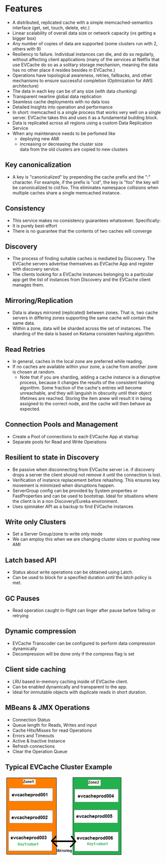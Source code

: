 # Features
- A distributed, replicated cache with a simple memcached-semantics interface (get, set, touch, delete, etc.)
- Linear scalability of overall data size or network capacity (vs getting a bigger box)
- Any number of copies of data are supported (some clusters run with 2, others with 9)
- Resiliency to failure. Individual instances can die, and do so regularly, without affecting client applications (many of the services at Netflix that use EVCache do so as a solitary storage mechanism, meaning the data has no other place it resides besides in EVCache.)
- Operations have topological awareness, retries, fallbacks, and other mechanisms to ensure successful completion (Optimization for AWS architecture)
- The data in each key can be of any size (with data chunking)
- Transparent nearline global data replication 
- Seamless cache deployments with no data loss
- Detailed Insights into operation and performance
- In short: memcached is a single process that works very well on a single server. EVCache takes this and uses it as a fundamental building block.
- Data is replicated across all regions using a custom Data Replication Service
- When any maintenance needs to be perfomed like
	- deploying new AMI
	- increasing or decreasing the cluster size <br>
data from the old clusters are copied to new clusters

## Key canonicalization
- A key is "canonicalized" by prepending the cache prefix and the ":" character. For example, if the prefix is "cid", the key is "foo" the key will be canonicalized to cid:foo. This eliminates namespace collisions when multiple caches share a single memcached instance.

## Consistency
- This service makes no consistency guarantees whatsoever. Specifically:
- It is purely best-effort
- There is no guarantee that the contents of two caches will converge

## Discovery
- The process of finding suitable caches is mediated by Discovery. The EVCache servers advertise themselves as EVCache App and register with discovery service. 
- The clients looking for a EVCache instances belonging to a particular app get the list of instances from Discovery and the EVCache client manages them.

## Mirroring/Replication
- Data is always mirrored (replicated) between zones. That is, two cache servers in differing zones supporting the same cache will contain the same data.
- Within a zone, data will be sharded across the set of instances. The sharding of the data is based on Ketama consisten hashing algorithm.

## Read Retries 
- In general, caches in the local zone are preferred while reading.
- If no caches are available within your zone, a cache from another zone is chosen at random.
	- Note that if you are sharding, adding a cache instance is a disruptive process, because it changes the results of the consistent hashing algorithm. Some fraction of the cache's entries will become unreachable, and they will languish in obscurity until their object lifetimes are reached. Storing the item anew will result it in being assigned to the correct node, and the cache will then behave as expected.


## Connection Pools and Management
- Create a Pool of connections to each EVCache App at startup
- Separate pools for Read and Write Operations

## Resilient to state in Discovery
- Be passive when disconnecting from EVCache server i.e. if discovery drops a server the client should not remove it until the connection is lost. 
- Verification of instance replacement before rehashing. This ensures key movement is minimized when disruptions happen.
- ServerGroup config can be provided by System properties or FastProperties and can be used to bootstrap. Ideal for situations where the client is in a non Discovery/Eureka environment.
- Uses spinnaker API as a backup to find EVCache instances

## Write only Clusters
- Set a Server Group/zone to write only mode
- We can employ this when we are changing cluster sizes or pushing new AMI

## Latch based API
- Status about write operations can be obtained using Latch.
- Can be used to block for a specified duration until the latch policy is met.

## GC Pauses
- Read operation caught in-flight can linger after pause before failing or retrying

## Dynamic compression
- EVCache Transcoder can be configured to perform data compression dynamically
- Decompression will be done only if the compress flag is set

## Client side caching
- LRU based in-memory caching inside of EVCache client.
- Can be enabled dynamically and transparent to the app. 
- Ideal for immutable objects with duplicate reads in short duration.

## MBeans & JMX Operations 
- Connection Status
- Queue length for Reads, Writes and input
- Cache Hits/Misses for read Operations
- Errors and Timeouts
- Active & Inactive Instance
- Refresh connections 
- Clear the Operation Queue

## Typical EVCache Cluster Example
![Cluster with mirroring](Example2_1.png)
